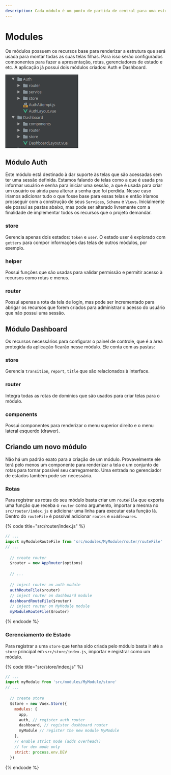 ```yaml
---
description: Cada módulo é um ponto de partida de central para uma estrutura do projeto
---
```


# Modules

Os módulos possuem os recursos base para renderizar a estrutura que será usada para montar todas as suas telas filhas. Para isso serão configurados componentes para fazer a apresentação, rotas, gerenciadores de estado e etc. A aplicação já possui dois módulos criados: Auth e Dashboard.

![](../.gitbook/assets/image%20%2829%29.png)

## Módulo Auth

Este módulo está destinado à dar suporte às telas que são acessadas sem ter uma sessão definida. Estamos falando de telas como a que é usada pra informar usuário e senha para iniciar uma sessão, a que é usada para criar um usuário ou ainda para alterar a senha que foi perdida. Nesse caso iríamos adicionar tudo o que fosse base para essas telas e então iríamos prosseguir com a construção de seus `Services`, `Schema` e `Views`. Inicialmente ele possui as pastas abaixo, mas pode ser alterado livremente com a finalidade de implementar todos os recursos que o projeto demandar.

### store

Gerencia apenas dois estados: `token` e `user`. O estado user é explorado com `getters` para compor informações das telas de outros módulos, por exemplo.

### helper

Possui funções que são usadas para validar permissão e permitir acesso à recursos como rotas e menus.

### router

Possui apenas a rota da tela de login, mas pode ser incrementado para abrigar os recursos que forem criados para administrar o acesso do usuário que não possui uma sessão.

## Módulo Dashboard

Os recursos necessários para configurar o painel de controle, que é a área protegida da aplicação ficarão nesse módulo. Ele conta com as pastas:

### store

Gerencia `transition`, `report`, `title` que são relacionados à interface.

### router

Integra todas as rotas de dominios que são usados para criar telas para o módulo.

### components

Possui componentes para renderizar o menu superior direito e o menu lateral  esquerdo \(drawer\).

## Criando um novo módulo

Não há um padrão exato para a criação de um módulo. Provavelmente ele terá pelo menos um componente para renderizar a tela e um conjunto de rotas para tornar possível seu carregamento. Uma entrada no gerenciador de estados também pode ser necessária.

### Rotas

Para registrar as rotas do seu módulo basta criar um `routeFile` que exporta uma função que receba o `router` como argumento, importar a mesma no `src/router/index.js` e adicionar uma linha para executar esta função lá. Dentro do `routeFile` é possível adicionar `routes` e `middlewares`.

{% code title="src/router/index.js" %}
```javascript
// ...
import myModuleRouteFile from 'src/modules/MyModule/router/routeFile'
// ...

  // create router
  $router = new AppRouter(options)

  // ...

  // inject router on auth module
  authRouteFile($router)
  // inject router on dashboard module
  dashboardRouteFile($router)
  // inject router on MyModule module
  myModuleRouteFile($router)
```
{% endcode %}

### Gerenciamento de Estado

Para registrar a uma `store` que tenha sido criada pelo módulo basta ir até a `store` principal em `src/store/index.js`, importar e registrar como um módulo.

{% code title="src/store/index.js" %}
```javascript
// ...
import myModule from 'src/modules/MyModule/store'
// ...

  // create store
  $store = new Vuex.Store({
    modules: {
      app,
      auth, // register auth router
      dashboard, // register dashboard router
      myModule // register the new module MyModule
    },
    // enable strict mode (adds overhead!)
    // for dev mode only
    strict: process.env.DEV
  })
```
{% endcode %}

